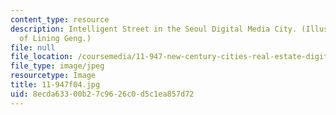 ```yaml
---
content_type: resource
description: Intelligent Street in the Seoul Digital Media City. (Illustration courtesy
  of Lining Geng.)
file: null
file_location: /coursemedia/11-947-new-century-cities-real-estate-digital-technology-and-design-fall-2004/8ecda63300b27c9626c0d5c1ea857d72_11-947f04.jpg
file_type: image/jpeg
resourcetype: Image
title: 11-947f04.jpg
uid: 8ecda633-00b2-7c96-26c0-d5c1ea857d72
---
```

